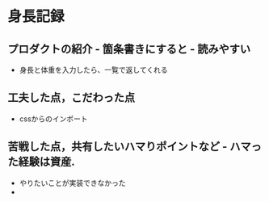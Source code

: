  # 身長記録
## プロダクトの紹介 - 箇条書きにすると - 読みやすい
- 身長と体重を入力したら、一覧で返してくれる

## 工夫した点，こだわった点
- cssからのインポート

## 苦戦した点，共有したいハマりポイントなど - ハマった経験は資産.
- やりたいことが実装できなかった
-